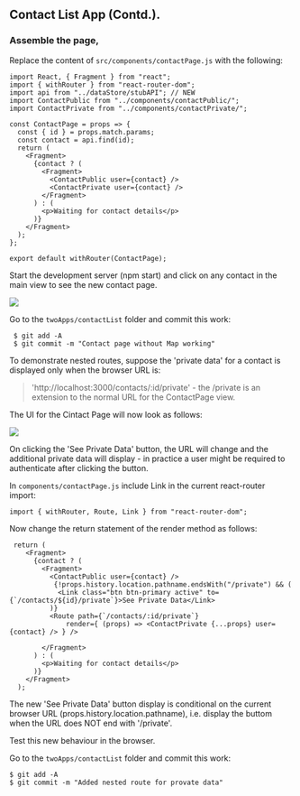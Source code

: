## Contact List App (Contd.).

### Assemble the page,

Replace the content of `src/components/contactPage.js` with the following:

~~~
import React, { Fragment } from "react";
import { withRouter } from "react-router-dom";
import api from "../dataStore/stubAPI"; // NEW
import ContactPublic from "../components/contactPublic/";
import ContactPrivate from "../components/contactPrivate/";

const ContactPage = props => {
  const { id } = props.match.params;
  const contact = api.find(id);
  return (
    <Fragment>
      {contact ? (
        <Fragment>
          <ContactPublic user={contact} />           
          <ContactPrivate user={contact} />
        </Fragment>
      ) : (
        <p>Waiting for contact details</p>
      )}
    </Fragment>
  );
};

export default withRouter(ContactPage);
~~~
Start the development server (npm start) and click on any contact in the main view to see the new contact page.

![][nomap]

Go to the `twoApps/contactList` folder and commit this work:

     $ git add -A
     $ git commit -m "Contact page without Map working"

To demonstrate nested routes, suppose the 'private data' for a contact is displayed only when the browser URL is: 

>'http://localhost:3000/contacts/:id/private' - the /private is an extension to the normal URL for the ContactPage view.

The UI for the Cintact Page will now look as follows:

![][link]

On clicking the 'See Private Data' button, the URL will change and the additional private data will display - in practice a user might be required to authenticate after clicking the button. 

In `components/contactPage.js` include Link in the current react-router import:
~~~
import { withRouter, Route, Link } from "react-router-dom";
~~~

Now change the return statement of the render method as follows:
~~~
 return (
    <Fragment>
      {contact ? (
        <Fragment>
          <ContactPublic user={contact} /> 
           {!props.history.location.pathname.endsWith("/private") && (
            <Link class="btn btn-primary active" to={`/contacts/${id}/private`}>See Private Data</Link>
          )}
          <Route path={`/contacts/:id/private`} 
              render={ (props) => <ContactPrivate {...props} user={contact} /> } />
 
        </Fragment>
      ) : (
        <p>Waiting for contact details</p>
      )}
    </Fragment>
  );
~~~

The new 'See Private Data' button display is conditional on the current browser URL (props.history.location.pathname), i.e. display the buttom when the URL does NOT end with '/private'. 

Test this new behaviour in the browser. 

Go to the `twoApps/contactList` folder and commit this work:
~~~
$ git add -A
$ git commit -m "Added nested route for provate data"
~~~

[nomap]: ./img/nomap.png
[link]: ./img/link.png

